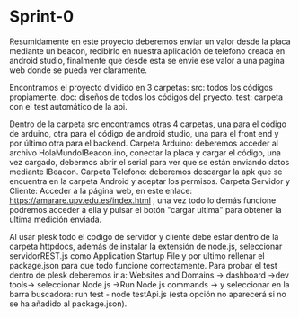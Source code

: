 # Sprint-0
Resumidamente en este proyecto deberemos enviar un valor desde la placa mediante un beacon, recibirlo en nuestra aplicación de telefono creada en android studio, finalmente que desde esta se envie ese valor a una pagina web donde se pueda ver claramente.

Encontramos el proyecto dividido en 3 carpetas:
src: todos los códigos propiamente.
doc: diseños de todos los códigos del pryecto.
test: carpeta con el test automático de la api.

Dentro de la carpeta src encontramos otras 4 carpetas, una para el código de arduino, otra para el código de android studio, una para el front end y por último otra para el backend.
Carpeta Arduino: deberemos acceder al archivo HolaMundoIBeacon.ino, conectar la placa y cargar el código, una vez cargado, debermos abrir el serial para ver que se están enviando datos mediante IBeacon.
Carpeta Telefono: deberemos descargar la apk que se encuentra en la carpeta Android y aceptar los permisos.
Carpeta Servidor y Cliente: Acceder a la página web, en este enlace: https://amarare.upv.edu.es/index.html , una vez todo lo demás funcione podremos acceder a ella y pulsar el botón "cargar ultima" para obtener la ultima medición enviada.

Al usar plesk todo el codigo de servidor y cliente debe estar dentro de la carpeta httpdocs, además de instalar la extensión de node.js, seleccionar servidorREST.js como Application Startup File y por ultimo rellenar el package.json para que todo funcione correctamente.
Para probar el test dentro de plesk deberemos ir a: Websites and Domains -> dashboard ->dev tools-> seleccionar Node.js ->Run Node.js commands -> y seleccionar en la barra buscadora: run test - node testApi.js (esta opción no aparecerá si no se ha añadido al package.json).
